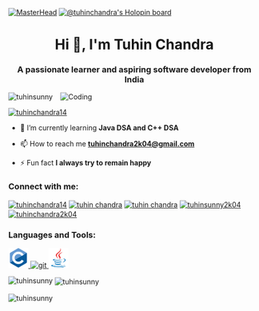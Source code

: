 [![MasterHead](https://as1.ftcdn.net/v2/jpg/01/94/01/00/1000_F_194010093_9tC5JNVsiEOlVDs2F5Y6d0paYrdWTdbT.jpg)](https://tuhinsunny.io)
[![@tuhinchandra's Holopin board](https://holopin.me/tuhinchandra)](https://holopin.io/@tuhinchandra)
<h1 align="center">Hi 👋, I'm Tuhin Chandra</h1>
<h3 align="center">A passionate learner and aspiring software developer from India</h3>
<img align="right" alt="Coding" width="400" src="https://media.tenor.com/2uyENRmiUt0AAAAC/coding.gif">


<p align="left"> <img src="https://komarev.com/ghpvc/?username=tuhinsunny&label=Profile%20views&color=0e75b6&style=flat" alt="tuhinsunny" /> </p>

<p align="left"> <a href="https://twitter.com/tuhinchandra14" target="blank"><img src="https://img.shields.io/twitter/follow/tuhinchandra14?logo=twitter&style=for-the-badge" alt="tuhinchandra14" /></a> </p>

- 🌱 I’m currently learning **Java DSA and C++ DSA**

- 📫 How to reach me **tuhinchandra2k04@gmail.com**

- ⚡ Fun fact **I always try to remain happy**

<h3 align="left">Connect with me:</h3>
<p align="left">
<a href="https://twitter.com/tuhinchandra14" target="blank"><img align="center" src="https://raw.githubusercontent.com/rahuldkjain/github-profile-readme-generator/master/src/images/icons/Social/twitter.svg" alt="tuhinchandra14" height="30" width="40" /></a>
<a href="https://linkedin.com/tuhin chandra" target="blank"><img align="center" src="https://raw.githubusercontent.com/rahuldkjain/github-profile-readme-generator/master/src/images/icons/Social/linked-in-alt.svg" alt="tuhin chandra" height="30" width="40" /></a>
<a href="https://facebook.com/tuhin chandra" target="blank"><img align="center" src="https://raw.githubusercontent.com/rahuldkjain/github-profile-readme-generator/master/src/images/icons/Social/facebook.svg" alt="tuhin chandra" height="30" width="40" /></a>
<a href="https://instagram.com/tuhinsunny2k04" target="blank"><img align="center" src="https://raw.githubusercontent.com/rahuldkjain/github-profile-readme-generator/master/src/images/icons/Social/instagram.svg" alt="tuhinsunny2k04" height="30" width="40" /></a>
<a href="https://auth.geeksforgeeks.org/user/tuhinchandra2k04" target="blank"><img align="center" src="https://raw.githubusercontent.com/rahuldkjain/github-profile-readme-generator/master/src/images/icons/Social/geeks-for-geeks.svg" alt="tuhinchandra2k04" height="30" width="40" /></a>
</p>

<h3 align="left">Languages and Tools:</h3>
<p align="left"> <a href="https://www.cprogramming.com/" target="_blank" rel="noreferrer"> <img src="https://raw.githubusercontent.com/devicons/devicon/master/icons/c/c-original.svg" alt="c" width="40" height="40"/> </a> <a href="https://git-scm.com/" target="_blank" rel="noreferrer"> <img src="https://www.vectorlogo.zone/logos/git-scm/git-scm-icon.svg" alt="git" width="40" height="40"/> </a> <a href="https://www.java.com" target="_blank" rel="noreferrer"> <img src="https://raw.githubusercontent.com/devicons/devicon/master/icons/java/java-original.svg" alt="java" width="40" height="40"/> </a> </p>

<p><img align="left" src="https://github-readme-stats.vercel.app/api/top-langs?username=tuhinsunny&show_icons=true&locale=en&layout=compact" alt="tuhinsunny" /></p>

<p>&nbsp;<img align="center" src="https://github-readme-stats.vercel.app/api?username=tuhinsunny&show_icons=true&locale=en" alt="tuhinsunny" /></p>

<p><img align="center" src="https://github-readme-streak-stats.herokuapp.com/?user=tuhinsunny&" alt="tuhinsunny" /></p>
